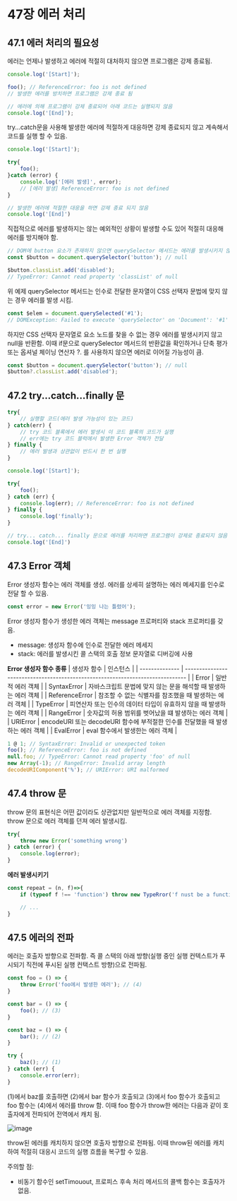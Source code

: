 # 47장 에러 처리

## 47.1 에러 처리의 필요성 

에러는 언제나 발생하고 에러에 적절히 대처하지 않으면 프로그램은 강제 종료됨.

```jsx
console.log('[Start]');

foo(); // ReferenceError: foo is not defined
// 발생한 에러를 방치하면 프로그램은 강제 종료 됨

// 에러에 의해 프로그램이 강제 종료되어 아래 코드는 실행되지 않음
console.log('[End]');
```

try...catch문을 사용해 발생한 에러에 적절하게 대응하면 강제 종료되지 않고 계속해서 코드를 실행 할 수 있음.
```jsx
console.log('[Start]');

try{
    foo();
}catch (error) {
    console.log('[에러 발생]', error);
    // [에러 발생] ReferenceError: foo is not defined
}

// 발생한 에러에 적절한 대응을 하면 강제 종료 되지 않음
console.log('[End]')
```

직접적으로 에러를 발생하지는 않는 예외적인 상황이 발생할 수도 있어 적절히 대응해 에러를 방지해야 함.
```jsx
// DOM에 button 요소가 존재하지 않으면 querySelector 메서드는 에러를 발생시키지 않고 null 반환
const $button = document.querySelector('button'); // null

$button.classList.add('disabled');
// TypeError: Cannot read property 'classList' of null
```

위 예제 querySelector 메서드는 인수로 전달한 문자열이 CSS 선택자 문법에 맞지 않는 경우 에러를 발생 시킴.
```jsx
const $elem = document.querySelected('#1');
// DOMException: Failed to execute 'querySelector' on 'Document': '#1' is not a valid selector
```
하지만 CSS 선택자 문자열로 요소 노드를 찾을 수 없는 경우 에러를 발생시키지 않고 null을 반환함. 이때 if문으로 querySelector 메서드의 반환값을 확인하거나 단축 평가 또는 옵셔널 체이닝 연산자 ?. 를 사용하지 않으면 에러로 이어질 가능성이 큼.

```jsx
const $button = document.querySelector('button'); // null
$button?.classList.add('disabled');
```

## 47.2 try...catch...finally 문
```jsx
try{
    // 실행할 코드(에러 발생 가능성이 있는 코드) 
} catch(err) {
    // try 코드 블록에서 에러 발생시 이 코드 블록의 코드가 실행
    // err에는 try 코드 블럭에서 발생한 Error 객체가 전달
} finally {
    // 에러 발생과 상관없이 반드시 한 번 실행
}
```


```jsx
console.log('[Start]');

try{
    foo();
} catch (err) {
    console.log(err); // ReferenceError: foo is not defined
} finally {
    console.log('finally');
}

// try... catch... finally 문으로 에러를 처리하면 프로그램이 강제로 종료되지 않음
console.log('[End]')

```

## 47.3 Error 객체

Error 생성자 함수는 에러 객체를 생성. 에러를 상세히 설명하는 에러 메세지를 인수로 전달 할 수 있음.
```jsx
const error = new Error('잉잉 나는 틀렸어');
```

Error 생성자 함수가 생성한 에러 객체는 message 프로퍼티와 stack 프로퍼티를 갖음. 
- message: 생성자 함수에 인수로 전달한 에러 메세지
- stack: 에러를 발생시킨 콜 스택의 호출 정보 문자열로 디버깅에 사용

**Error 생성자 함수 종류**
| 생성자 함수    | 인스턴스                                                                       |
| -------------- | ------------------------------------------------------------------------------ |
| Error          | 일반적 에러 객체                                                               |
| SyntaxError    | 자바스크립트 문법에 맞지 않는 문을 해석할 때 발생하는 에러 객체                |
| ReferenceError | 참조할 수 없는 식별자를 참조했을 때 발생하는 에러 객체                         |
| TypeError      | 피연산자 또는 인수의 데이터 타입이 유효하지 않을 때 발생하는 에러 객체         |
| RangeError     | 숫자값의 허용 범위를 벗어났을 떄 발생하는 에러 객체                            |
| URIError       | encodeURI 또는 decodeURI 함수에 부적절한 인수를 전달했을 때 발생하는 에러 객체 |
| EvalError      | eval 함수에서 발생한는 에러 객체                                               |

```jsx
1 @ 1; // SyntaxError: Invalid or unexpected token
foo(); // ReferenceError: foo is not defined
null.foo; // TypeError: Cannot read property 'foo' of null
new Array(-1); // RangeError: Invalid array length
decodeURIComponent('%'); // URIError: URI malformed
```

## 47.4 throw 문
throw 문의 표현식은 어떤 값이라도 상관없지만 일반적으로 에러 객체를 지정함. throw 문으로 에러 객체를 던져 에러 발생시킴.
```jsx
try{
    throw new Error('something wrong')
} catch (error) {
    console.log(error);
}
```

**에러 발생시키기** 
```jsx
const repeat = (n, f)=>{
    if (typeof f !== 'function') throw new TypeRror('f nust be a function');

    // ...
}
```

## 47.5 에러의 전파
에러는 호출자 방향으로 전파함. 즉 콜 스택의 아래 방향(실행 중인 실행 컨텍스트가 푸시되기 직전에 푸시된 실행 컨택스트 방향)으로 전파됨.

```jsx
const foo = () => {
    throw Error('foo에서 발생한 에러'); // (4)
}

const bar = () => {
    foo(); // (3)
}

const baz = () => {
    bar(); // (2)
}

try {
    baz(); // (1)
} catch (err) {
    console.error(err);
}
```
(1)에서 baz를 호출하면 (2)에서 bar 함수가 호출되고 (3)에서 foo 함수가 호출되고 foo 함수는 (4)에서 에러를 throw 함. 이때 foo 함수가 throw한 에러는 다음과 같이 호출자에게 전파되어 전역에서 캐치 됨.

![image](https://github.com/dev-hamster/study-js-deep-dive/assets/123740296/17f9267a-bddb-419d-b091-3c41a70ae343)


throw된 에러를 캐치하지 않으면 호출자 방향으로 전파됨. 이때 throw된 에러를 캐치하여 적절히 대응시 코드의 실행 흐름을 복구할 수 있음.

주의할 점:
- 비동기 함수인 setTimouout, 프로피스 후속 처리 메서드의 콜백 함수는 호출자가 없음.

